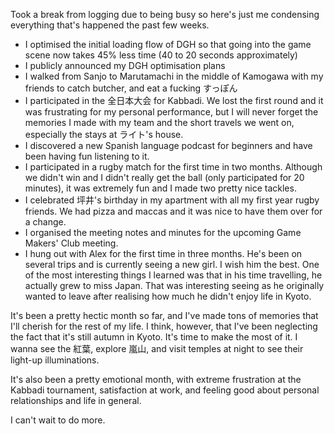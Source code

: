 Took a break from logging due to being busy so here's just me condensing everything that's happened the past few weeks.

* I optimised the initial loading flow of DGH so that going into the game scene now takes 45% less time (40 to 20 seconds approximately)
* I publicly announced my DGH optimisation plans
* I walked from Sanjo to Marutamachi in the middle of Kamogawa with my friends to catch butcher, and eat a fucking すっぽん
* I participated in the 全日本大会 for Kabbadi. We lost the first round and it was frustrating for my personal performance, but I will never forget the memories I made with my team and the short travels we went on, especially the stays at ライト's house.
* I discovered a new Spanish language podcast for beginners and have been having fun listening to it.
* I participated in a rugby match for the first time in two months. Although we didn't win and I didn't really get the ball (only participated for 20 minutes), it was extremely fun and I made two pretty nice tackles.
* I celebrated 坪井's birthday in my apartment with all my first year rugby friends. We had pizza and maccas and it was nice to have them over for a change.
* I organised the meeting notes and minutes for the upcoming Game Makers' Club meeting.
* I hung out with Alex for the first time in three months. He's been on several trips and is currently seeing a new girl. I wish him the best. One of the most interesting things I learned was that in his time travelling, he actually grew to miss Japan. That was interesting seeing as he originally wanted to leave after realising how much he didn't enjoy life in Kyoto.

It's been a pretty hectic month so far, and I've made tons of memories that I'll cherish for the rest of my life. I think, however, that I've been neglecting the fact that it's still autumn in Kyoto. It's time to make the most of it. I wanna see the 紅葉, explore 嵐山, and visit temples at night to see their light-up illuminations.

It's also been a pretty emotional month, with extreme frustration at the Kabbadi tournament, satisfaction at work, and feeling good about personal relationships and life in general.

I can't wait to do more.